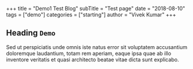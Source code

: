 +++
title = "Demo1 Test Blog"
subTitle = "Test page"
date = "2018-08-10"
tags = ["demo"]
categories = ["starting"]
author = "Vivek Kumar"
+++

## Heading `Demo`

Sed ut perspiciatis unde omnis iste natus error sit voluptatem accusantium doloremque laudantium, totam rem aperiam, eaque ipsa quae ab illo inventore veritatis et quasi architecto beatae vitae dicta sunt explicabo.

